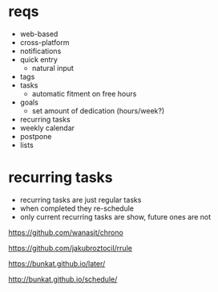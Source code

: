 # reqs

* web-based
* cross-platform
* notifications
* quick entry
  * natural input
* tags
* tasks
  * automatic fitment on free hours
* goals
  * set amount of dedication (hours/week?)
* recurring tasks
* weekly calendar
* postpone
* lists

# recurring tasks

* recurring tasks are just regular tasks
* when completed they re-schedule
* only current recurring tasks are show, future ones are not



https://github.com/wanasit/chrono

https://github.com/jakubroztocil/rrule

https://bunkat.github.io/later/

http://bunkat.github.io/schedule/